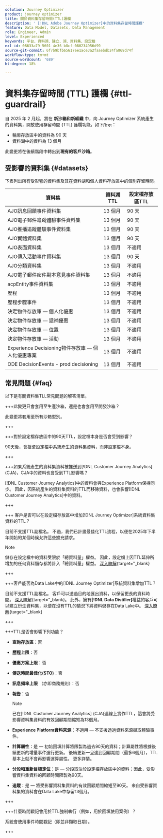 ```yaml
---
solution: Journey Optimizer
product: journey optimizer
title: 關於資料集存留時間(TTL)護欄
description: ' [!DNL Adobe Journey Optimizer]中的資料集存留時間護欄'
feature: Data Model, Datasets, Data Management
role: Engineer, Admin
level: Experienced
keywords: 平台、資料湖、建立、湖、資料集、設定檔
exl-id: 08633a79-5601-4e36-b8cf-080234956d99
source-git-commit: 6f7b9bfb65617ee1ace3a2faaebdb24fa068d74f
workflow-type: tm+mt
source-wordcount: '689'
ht-degree: 18%

---
```


# 資料集存留時間 (TTL) 護欄 {#ttl-guardrail}

自 2025 年 2 月起，將在 **新沙箱和新組織** 中，向 Journey Optimizer 系統產生的資料集，開放使用存留時間 (TTL) 護欄功能，如下所示：

* 輪廓存放區中的資料為 90 天
* 資料湖中的資料為 13 個月

此變更將在後續階段中轉出到&#x200B;**現有的客戶沙箱**。

## 受影響的資料集 {#datasets}

下表列出所有受影響的資料集及其在資料湖和個人資料存放區中的個別存留時間。

| 資料集 | 資料湖TTL | 設定檔存放區TTL |
|------|-----|-----|
| AJO訊息回饋事件資料集 | 13 個月 | 90 天 |
| AJO電子郵件追蹤體驗事件資料集 | 13 個月 | 90 天 |
| AJO推播追蹤體驗事件資料集 | 13 個月 | 90 天 |
| AJO實體資料集 | 13 個月 | 90 天 |
| AJO表面資料集 | 13 個月 | 不適用 |
| AJO傳入活動事件資料集 | 13 個月 | 90 天 |
| AJO分類資料集 | 13 個月 | 不適用 |
| AJO電子郵件密件副本意見事件資料集 | 13 個月 | 不適用 |
| acpEntity事件資料集 | 13 個月 | 不適用 |
| 歷程 | 13 個月 | 不適用 |
| 歷程步驟事件 | 13 個月 | 不適用 |
| 決定物件存放庫 — 個人化優惠 | 13 個月 | 不適用 |
| 決定物件存放庫 — 遞補優惠 | 13 個月 | 不適用 |
| 決定物件存放庫 — 位置 | 13 個月 | 不適用 |
| 決定物件存放庫 — 活動 | 13 個月 | 不適用 |
| Experience Decisioning物件存放庫 — 個人化優惠專案 | 13 個月 | 不適用 |
| ODE DecisionEvents - prod decisioning | 13 個月 | 不適用 |

## 常見問題 {#faq}

以下是有關資料集TLL常見問題的解答清單。

+++此變更只會套用至生產沙箱，還是也會套用至開發沙箱？

此變更將套用至所有沙箱型別。

+++

+++對於設定檔存放區中的90天TTL，設定檔本身是否會受到影響？

90天後，會捨棄設定檔中系統產生的資料集資料，而非設定檔本身。

+++

+++如果系統產生的資料集資料被推送到[!DNL Customer Journey Analytics] (CJA)，CJA中的資料也會受到TTL影響嗎？

[!DNL Customer Journey Analytics]中的資料會與Experience Platform保持同步。 因此，因系統產生的資料集資料的TTL而移除資料，也會影響[!DNL Customer Journey Analytics]中的資料。

+++

+++ 客戶是否可以在設定檔存放區中增加[!DNL Journey Optimizer]系統資料集資料的TTL？ 

目前不支援TTL副檔名。 不過，我們已計畫最佳化TTL流程，以便在2025年下半年開始的某個時候允許這些擴充請求。

>[!NOTE]
>
>儲存在設定檔中的資料受限於「總資料量」權益。 因此，設定檔上因TTL延伸所增加的任何資料儲存都將計入「總資料量」權益。 [深入瞭解](https://experienceleague.adobe.com/docs/experience-platform/landing/license/total-data-volume.html){target=&quot;_blank}

+++

+++客戶能否為Data Lake中的[!DNL Journey Optimizer]系統資料集增加TTL？ 

目前不支援TTL副檔名。 客戶可以透過目的地匯出資料，以保留更長的資料時間。 [深入瞭解](https://experienceleague.adobe.com/docs/experience-platform/destinations/ui/activate/export-datasets.html){target=&quot;_blank}。 此外，擁有&#x200B;**[!DNL Data Distiller]**&#x200B;權益的客戶可以建立衍生資料集，以便在沒有TTL的情況下將資料儲存在Data Lake中。 [深入瞭解](https://experienceleague.adobe.com/en/docs/experience-platform/query/data-distiller/derived-datasets/overview){target=&quot;_blank}

+++

+++TTL是否會影響下列功能？ 

* **查詢存放區**：否
* **歷程上限**：否
* **優惠方案上限**：否
* **傳送時間最佳化(STO)**：否
* **訊息頻率上限** （亦即商務規則）：否
* **報告**：否

  >[!NOTE]
  >
  >已在[!DNL Customer Journey Analytics] (CJA)連線上實作TTL，這會將受影響資料集資料的有效回顧期間縮短為13個月。

* **Experience Platform資料來源**：不適用 — 不支援透過資料來源擷取體驗事件。
* **計算屬性**：是 — 初始回填計算將限製為過去90天的資料；計算屬性將根據後續更新的增量事件進行更新。 後續更新一旦達到回顧期間（最多6個月），TTL基本上就不會再影響運算屬性。 更多詳情。
* **分段和重新目標定位**：是 — 分段取決於設定檔存放區中的資料；因此，受影響資料集資料的回顧時間限製為90天。
* **追蹤**：是 — 將受影響資料集資料的有效回顧期間縮短至90天。 來自受影響資料集的資料會在Data Lake中存留13個月。

+++

+++什麼時間戳記會用於TTL強制執行（例如，用於回填使用案例）？ 

系統會使用事件時間戳記（即並非擷取日期）。

+++
